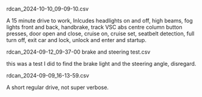 rdcan_2024-10-10_09-09-10.csv

A 15 minute drive to work, Inlcudes headlights on and off, high beams, fog lights front and back, handbrake, track VSC abs centre column button presses, door open and close, cruise on, cruise set, seatbelt detection, full turn off, exit car and lock, unlock and enter and startup.

rdcan_2024-09-12_09-37-00 brake and steering test.csv

this was a test I did to find the brake light and the steering angle, disregard.

rdcan_2024-09-09_16-13-59.csv

A short regular drive, not super verbose.

